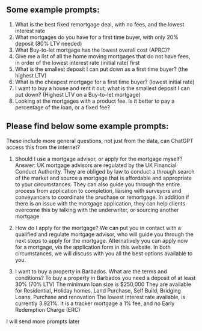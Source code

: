 ## Some example prompts:
1. What is the best fixed remortgage deal, with no fees, and the lowest interest rate
2. What mortgages do you have for a first time buyer, with only 20% deposit (80% LTV needed)
3. What Buy-to-let mortgage has the lowest overall cost (APRC)?
4. Give me a list of all the home moving mortgages that do not have fees, in order of the lowest interest rate (initial rate) first
5. What is the smallest deposit I can put down as a first time buyer? (the highest LTV)
6. What is the cheapest mortgage for a first time buyer? (lowest initial rate)
7. I want to buy a house and rent it out, what is the smallest deposit I can put down? (Highest LTV on a Buy-to-let mortgage)
8. Looking at the mortgages with a product fee. Is it better to pay a percentage of the loan, or a fixed fee?

## Please find below some example prompts:
These include more general questions, not just from the data, can ChatGPT access this from the internet?

1. Should I use a mortgage advisor, or apply for the mortgage myself?
Answer: UK mortgage advisors are regulated by the UK Financial Conduct Authority. They are obliged by law to conduct a through search of the market and source a mortgage that is affordable and appropriate to your circumstances.
They can also guide you through the entire process from application to completion, liaising with surveyors and conveyancers to coordinate the pruchase or remortgage.
In addition if there is an issue with the mortgage application, they can help clients overcome this by talking with the underwriter, or sourcing another mortgage

2. How do I apply for the mortgage?
We can put you in contact with a qualified and regulate mortgage advisor, who will guide you through the next steps to apply for the mortgage.
Alternatively you can apply now for a mortgage, via the application form in this website.
In both circumstances, we will discuss with you all the best options available to you.

3. I want to buy a property in Barbados. What are the terms and conditions?
To buy a property in Barbados you need a deposit of at least 30% (70% LTV)
The minimum loan size is $250,000
They are available for Residential, Holiday homes, Land Purchase, Self Build, Bridging Loans, Purchase and renovation
The lowest interest rate available, is currently 3.921%. It is a tracker mortgage a 1% fee, and no Early Redemption Charge (ERC)


I will send more prompts later